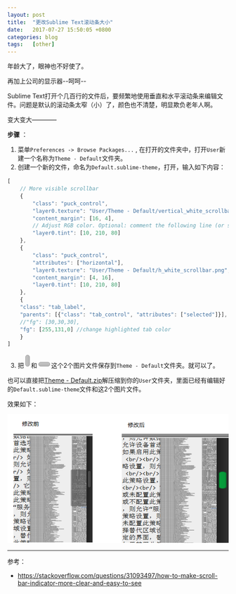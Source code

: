 ```yaml
---
layout: post
title:  "更改Sublime Text滚动条大小"
date:   2017-07-27 15:50:05 +0800
categories: blog
tags:   [other]
---
```


年龄大了，眼神也不好使了。

再加上公司的显示器--呵呵--

Sublime Text打开个几百行的文件后，要频繁地使用垂直和水平滚动条来编辑文件。问题是默认的滚动条太窄（小）了，颜色也不清楚，明显欺负老年人啊。

变大变大————

__步骤__ ：

1. 菜单`Preferences -> Browse Packages...` , 在打开的文件夹中，打开`User`新建一个名称为`Theme - Default`文件夹。
2. 创建一个新的文件，命名为`Default.sublime-theme`，打开，输入如下内容：
```js
[
    // More visible scrollbar
    {
        "class": "puck_control",
        "layer0.texture": "User/Theme - Default/vertical_white_scrollbar.png",
        "content_margin": [16, 4],
        // Adjust RGB color. Optional: comment the following line (or set 255,255,255) to not modify image color
        "layer0.tint": [10, 210, 80]
    },
    {
        "class": "puck_control",
        "attributes": ["horizontal"],
        "layer0.texture": "User/Theme - Default/h_white_scrollbar.png",
        "content_margin": [4, 16],
        "layer0.tint": [10, 210, 80]
    },
    {
    "class": "tab_label",
    "parents": [{"class": "tab_control", "attributes": ["selected"]}],
    //"fg": [30,30,30],
    "fg": [255,131,0] //change highlighted tab color
    }
]
```
3. 把![demo](/images/vertical_white_scrollbar.png)和![demo](/images/h_white_scrollbar.png)这个2个图片文件保存到`Theme - Default`文件夹。就可以了。 

也可以直接把<a href="/images/Theme - Default.zip">Theme - Default.zip</a>解压缩到你的`User`文件夹，里面已经有编辑好的`Default.sublime-theme`文件和这2个图片文件。

效果如下：

![demo](/images/sublime_scroll.png)

---

参考：                                   

- <https://stackoverflow.com/questions/31093497/how-to-make-scroll-bar-indicator-more-clear-and-easy-to-see>